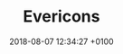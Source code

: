 ---
title: Evericons
description: A collection of 460+ icons, free for personal and commercial use.
link: http://www.evericons.com
tags:
preview: ever.png
category: 
- Visual design
site: Ever Icons
type: Resource
date: 2018-08-07 12:34:27 +0100

---
